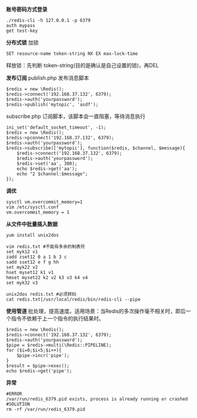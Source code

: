 **账号密码方式登录**
```
./redis-cli -h 127.0.0.1 -p 6379
auth mypass
get test-key
```

**分布式锁**
加锁
```
SET resource-name token-string NX EX max-lock-time
```
释放锁：先判断 token-string(目的是确认是自己设置的锁)，再DEL

**发布订阅**
publish.php 发布消息脚本
```
$redis = new \Redis();
$redis->connect('192.168.37.132', 6379);
$redis->auth('yourpassword');
$redis->publish('mytopic', 'asdf');
```
subscribe.php 订阅脚本，该脚本会一直阻塞，等待消息执行
```
ini_set('default_socket_timeout', -1);
$redis = new \Redis();
$redis->pconnect('192.168.37.132', 6379);
$redis->auth('yourpassword');
$redis->subscribe(['mytopic'], function($redis, $channel, $message){
    $redis->connect('192.168.37.132', 6379);
    $redis->auth('yourpassword');
    $redis->set('aa', 300);
    echo $redis->get('aa');
    echo "2 $channel:$message";
});
```
**调优**
```
sysctl vm.overcommit_memory=1
vim /etc/sysctl.conf
vm.overcommit_memory = 1
```
**从文件中批量插入数据**

```
yum install unix2dos

vim redis.txt #不能有多余的制表符
set myk12 v1
zadd zset12 0 a 1 b 3 c
sadd sset12 e f g hh
set myk22 v2
hset myset12 k1 v1
hmset myset22 k2 v2 k3 v3 k4 v4
set myk32 v3

unix2dos redis.txt #必须转码
cat redis.txt|/usr/local/redis/bin/redis-cli --pipe
```

**使用管道**
批处理，提高速度。适用场景：当Redis的多次操作毫不相关时，即后一个指令不依赖于上一个指令的执行结果时。
```
$redis = new \Redis();
$redis->connect('192.168.37.132', 6379);
$redis->auth('yourpassword');
$pipe = $redis->multi(\Redis::PIPELINE);
for ($i=0;$i<5;$i++){
    $pipe->incr('pipe');
}
$result = $pipe->exec();
echo $redis->get('pipe');
```

**异常**
```
#ERROR
/var/run/redis_6379.pid exists, process is already running or crashed
#SOLUTION
rm -rf /var/run/redis_6379.pid
```